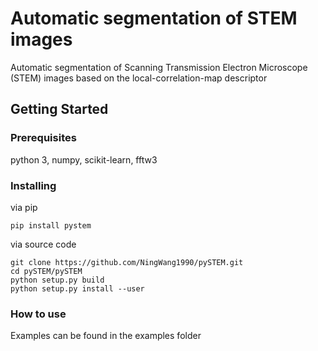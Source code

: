 # Automatic segmentation of STEM images

Automatic segmentation of Scanning Transmission Electron Microscope (STEM) images based on the local-correlation-map descriptor

## Getting Started

### Prerequisites
python 3, numpy, scikit-learn, fftw3 
### Installing
via pip
```
pip install pystem
```
via source code
```
git clone https://github.com/NingWang1990/pySTEM.git
cd pySTEM/pySTEM
python setup.py build
python setup.py install --user
```

### How to use
Examples can be found in the examples folder 
